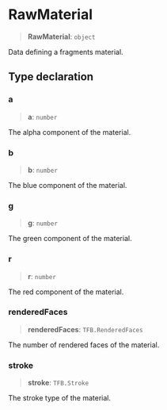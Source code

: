 # RawMaterial

> **RawMaterial**: `object`

Data defining a fragments material.

## Type declaration

### a

> **a**: `number`

The alpha component of the material.

### b

> **b**: `number`

The blue component of the material.

### g

> **g**: `number`

The green component of the material.

### r

> **r**: `number`

The red component of the material.

### renderedFaces

> **renderedFaces**: `TFB.RenderedFaces`

The number of rendered faces of the material.

### stroke

> **stroke**: `TFB.Stroke`

The stroke type of the material.
